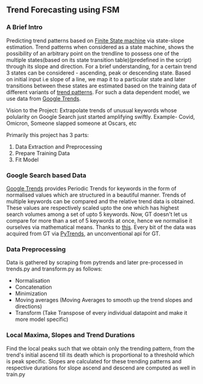 ## Trend Forecasting using FSM

### A Brief Intro
Predicting trend patterns based on <a href='https://en.wikipedia.org/wiki/Finite-state_machine'>Finite State machine</a> via state-slope estimation. Trend patterns when considered as a state machine, shows the possibility of an arbitrary point on the trendline to possess one of the multiple states(based on its state transition table)(predefined in the script) through its slope and direction. 
For a brief understanding, for a certain trend 3 states can be considered - ascending, peak or descending state. Based on initial input i.e slope of a line, we map it to a particular state and later transitions between these states are estimated based on the training data of different variants of <a href='https://www.ig.com/en/trading-strategies/10-chart-patterns-every-trader-needs-to-know-190514'>trend patterns</a>. For such a data dependent model, we use data from <a href='https://trends.google.com/trends'>Google Trends</a>. 

Vision to the Project: Extrapolate trends of unusual keywords whose polularity on Google Search just started amplifying swiftly. Example- Covid, Omicron, Someone slapped someone at Oscars, etc

Primarily this project has 3 parts:
1. Data Extraction and Preprocessing
2. Prepare Training Data
3. Fit Model

### Google Search based Data
<a href='https://trends.google.com/trends'>Google Trends</a> provides Periodic Trends for keywords in the form of normalised values which are structured in a beautiful manner. Trends of multiple keywords can be compared and the relative trend data is obtained. These values are respectively scaled upto the one which has highest search volumes among a set of upto 5 keywords. Now, GT doesn't let us compare for more than a set of 5 keywords at once, hence we normalise it ourselves via mathematical means. Thanks to <a href='https://towardsdatascience.com/using-google-trends-at-scale-1c8b902b6bfa#:~:text=Currently%2C%20the%20public%2Dfacing%20Google,of%20all%20the%20major%20candidates.'>this</a>.
Every bit of the data was acquired from GT via <a href='https://pypi.org/project/pytrends/'>PyTrends</a>, an unconventional api for GT.

### Data Preprocessing
Data is gathered by scraping from pytrends and later pre-processed in trends.py and transform.py as follows: 
- Normalisation
- Concatenation 
- Minimization
- Moving averages (Moving Averages to smooth up the trend slopes and directions)
- Transform (Take Transpose of every individual datapoint and make it more model specific)

### Local Maxima, Slopes and Trend Durations
Find the local peaks such that we obtain only the trending pattern, from the trend's initial ascend till its death which is proportional to a threshold which is peak specific.
Slopes are calculated for these trending patterns and respective durations for slope ascend and descend are computed as well in train.py





